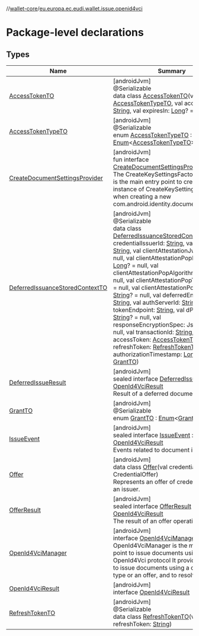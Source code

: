 //[wallet-core](../../index.md)/[eu.europa.ec.eudi.wallet.issue.openid4vci](index.md)

# Package-level declarations

## Types

| Name | Summary |
|---|---|
| [AccessTokenTO](-access-token-t-o/index.md) | [androidJvm]<br>@Serializable<br>data class [AccessTokenTO](-access-token-t-o/index.md)(val type: [AccessTokenTypeTO](-access-token-type-t-o/index.md), val accessToken: [String](https://kotlinlang.org/api/latest/jvm/stdlib/kotlin-stdlib/kotlin/-string/index.html), val expiresIn: [Long](https://kotlinlang.org/api/latest/jvm/stdlib/kotlin-stdlib/kotlin/-long/index.html)? = null) |
| [AccessTokenTypeTO](-access-token-type-t-o/index.md) | [androidJvm]<br>@Serializable<br>enum [AccessTokenTypeTO](-access-token-type-t-o/index.md) : [Enum](https://kotlinlang.org/api/latest/jvm/stdlib/kotlin-stdlib/kotlin/-enum/index.html)&lt;[AccessTokenTypeTO](-access-token-type-t-o/index.md)&gt; |
| [CreateDocumentSettingsProvider](-create-document-settings-provider/index.md) | [androidJvm]<br>fun interface [CreateDocumentSettingsProvider](-create-document-settings-provider/index.md)<br>The CreateKeySettingsFactory interface is the main entry point to create a new instance of CreateKeySettings required when creating a new com.android.identity.document.Document |
| [DeferredIssuanceStoredContextTO](-deferred-issuance-stored-context-t-o/index.md) | [androidJvm]<br>@Serializable<br>data class [DeferredIssuanceStoredContextTO](-deferred-issuance-stored-context-t-o/index.md)(val credentialIssuerId: [String](https://kotlinlang.org/api/latest/jvm/stdlib/kotlin-stdlib/kotlin/-string/index.html), val clientId: [String](https://kotlinlang.org/api/latest/jvm/stdlib/kotlin-stdlib/kotlin/-string/index.html), val clientAttestationJwt: [String](https://kotlinlang.org/api/latest/jvm/stdlib/kotlin-stdlib/kotlin/-string/index.html)? = null, val clientAttestationPopDuration: [Long](https://kotlinlang.org/api/latest/jvm/stdlib/kotlin-stdlib/kotlin/-long/index.html)? = null, val clientAttestationPopAlgorithm: [String](https://kotlinlang.org/api/latest/jvm/stdlib/kotlin-stdlib/kotlin/-string/index.html)? = null, val clientAttestationPopType: [String](https://kotlinlang.org/api/latest/jvm/stdlib/kotlin-stdlib/kotlin/-string/index.html)? = null, val clientAttestationPopKeyId: [String](https://kotlinlang.org/api/latest/jvm/stdlib/kotlin-stdlib/kotlin/-string/index.html)? = null, val deferredEndpoint: [String](https://kotlinlang.org/api/latest/jvm/stdlib/kotlin-stdlib/kotlin/-string/index.html), val authServerId: [String](https://kotlinlang.org/api/latest/jvm/stdlib/kotlin-stdlib/kotlin/-string/index.html), val tokenEndpoint: [String](https://kotlinlang.org/api/latest/jvm/stdlib/kotlin-stdlib/kotlin/-string/index.html), val dPoPSignerKid: [String](https://kotlinlang.org/api/latest/jvm/stdlib/kotlin-stdlib/kotlin/-string/index.html)? = null, val responseEncryptionSpec: JsonObject? = null, val transactionId: [String](https://kotlinlang.org/api/latest/jvm/stdlib/kotlin-stdlib/kotlin/-string/index.html), val accessToken: [AccessTokenTO](-access-token-t-o/index.md), val refreshToken: [RefreshTokenTO](-refresh-token-t-o/index.md)? = null, val authorizationTimestamp: [Long](https://kotlinlang.org/api/latest/jvm/stdlib/kotlin-stdlib/kotlin/-long/index.html), val grant: [GrantTO](-grant-t-o/index.md)) |
| [DeferredIssueResult](-deferred-issue-result/index.md) | [androidJvm]<br>sealed interface [DeferredIssueResult](-deferred-issue-result/index.md) : [OpenId4VciResult](-open-id4-vci-result/index.md)<br>Result of a deferred document issuance. |
| [GrantTO](-grant-t-o/index.md) | [androidJvm]<br>@Serializable<br>enum [GrantTO](-grant-t-o/index.md) : [Enum](https://kotlinlang.org/api/latest/jvm/stdlib/kotlin-stdlib/kotlin/-enum/index.html)&lt;[GrantTO](-grant-t-o/index.md)&gt; |
| [IssueEvent](-issue-event/index.md) | [androidJvm]<br>sealed interface [IssueEvent](-issue-event/index.md) : [OpenId4VciResult](-open-id4-vci-result/index.md)<br>Events related to document issuance. |
| [Offer](-offer/index.md) | [androidJvm]<br>data class [Offer](-offer/index.md)(val credentialOffer: CredentialOffer)<br>Represents an offer of credentials from an issuer. |
| [OfferResult](-offer-result/index.md) | [androidJvm]<br>sealed interface [OfferResult](-offer-result/index.md) : [OpenId4VciResult](-open-id4-vci-result/index.md)<br>The result of an offer operation. |
| [OpenId4VciManager](-open-id4-vci-manager/index.md) | [androidJvm]<br>interface [OpenId4VciManager](-open-id4-vci-manager/index.md)<br>OpenId4VciManager is the main entry point to issue documents using the OpenId4Vci protocol It provides methods to issue documents using a document type or an offer, and to resolve an offer |
| [OpenId4VciResult](-open-id4-vci-result/index.md) | [androidJvm]<br>interface [OpenId4VciResult](-open-id4-vci-result/index.md) |
| [RefreshTokenTO](-refresh-token-t-o/index.md) | [androidJvm]<br>@Serializable<br>data class [RefreshTokenTO](-refresh-token-t-o/index.md)(val refreshToken: [String](https://kotlinlang.org/api/latest/jvm/stdlib/kotlin-stdlib/kotlin/-string/index.html)) |
